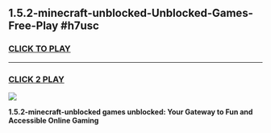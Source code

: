 
## 1.5.2-minecraft-unblocked-Unblocked-Games-Free-Play #h7usc
<h3>
<a href="https://us.freeplayer.one?title=1.5.2-minecraft-unblocked&ref=9M">CLICK TO PLAY</a></h3>
<hr>

<h3>
<a href="https://us.freeplayer.one?title=1.5.2-minecraft-unblocked&ref=9M">CLICK 2 PLAY</a>
  
</h3>

<a href="https://us.freeplayer.one?title=1.5.2-minecraft-unblocked&ref=9M"><img src="https://clearcache.store/games.png"></a>


**1.5.2-minecraft-unblocked games unblocked: Your Gateway to Fun and Accessible Online Gaming**
